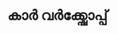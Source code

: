 ---
title: "കാർ വർക്ക്ഷോപ്പ്"
url: /vaalllppilllli-muvaarrrrupulll/kaa-v-kkssoopp/
shop: car repair
---